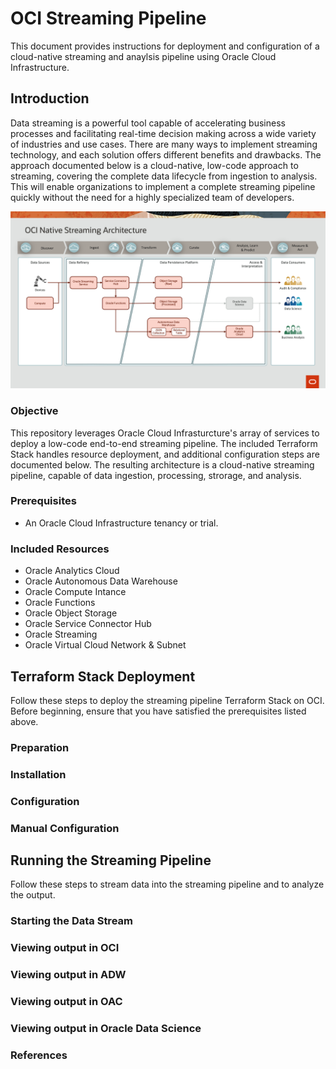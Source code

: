 # OCI Streaming Pipeline

This document provides instructions for deployment and configuration of a cloud-native streaming and anaylsis pipeline using Oracle Cloud Infrastructure.

## Introduction

Data streaming is a powerful tool capable of accelerating business processes and facilitating real-time decision making across a wide variety of industries and use cases. There are many ways to implement streaming technology, and each solution offers different benefits and drawbacks. The approach documented below is a cloud-native, low-code approach to streaming, covering the complete data lifecycle from ingestion to analysis. This will enable organizations to implement a complete streaming pipeline quickly without the need for a highly specialized team of developers.  

![System Architecture](/images/system_architecture.png)

### Objective

This repository leverages Oracle Cloud Infrasturcture's array of services to deploy a low-code end-to-end streaming pipeline.  The included Terraform Stack handles resource deployment, and additional configuration steps are documented below.  The resulting architecture is a cloud-native streaming pipeline, capable of data ingestion, processing, strorage, and analysis. 

### Prerequisites

* An Oracle Cloud Infrastructure tenancy or trial.

### Included Resources

* Oracle Analytics Cloud
* Oracle Autonomous Data Warehouse
* Oracle Compute Intance
* Oracle Functions
* Oracle Object Storage
* Oracle Service Connector Hub
* Oracle Streaming
* Oracle Virtual Cloud Network & Subnet

## Terraform Stack Deployment

Follow these steps to deploy the streaming pipeline Terraform Stack on OCI. Before beginning, ensure that you have satisfied the prerequisites listed above.

### Preparation

### Installation

### Configuration

### Manual Configuration

## Running the Streaming Pipeline

Follow these steps to stream data into the streaming pipeline and to analyze the output.

### Starting the Data Stream

### Viewing output in OCI

### Viewing output in ADW

### Viewing output in OAC

### Viewing output in Oracle Data Science

### References

